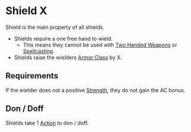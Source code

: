 # Shield X

Shield is the main property of all shields.

- Shields require a one free hand to wield.
	- This means they cannot be used with [Two Handed Weapons](../../Weapon%20Properties/Two%20Handed%20Property.md) or [Spellcasting](../../../Magic/Spellcasting/Spellcasting.md#Casting%20Movement%20and%20Noise).
- Shields raise the wielders [Armor Class](../../../../Player%20Characters/Derived%20Statistics/Armor%20Class.md) by X.

## Requirements

If the wielder does not a positive [Strength](../../../Player%20Characters/Abilities/Strength.md), they do not gain the AC bonus.

## Don / Doff

Shields take 1 [Action](../../../Game%20Procedures/Core%20Procedures/Action.md) to don / doff.
